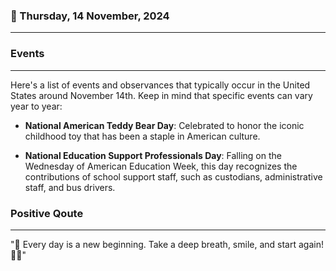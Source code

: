 ### 📅 Thursday, 14 November, 2024
------
### Events
------
Here's a list of events and observances that typically occur in the United States around November 14th. Keep in mind that specific events can vary year to year:

- **National American Teddy Bear Day**: Celebrated to honor the iconic childhood toy that has been a staple in American culture.
  
- **National Education Support Professionals Day**: Falling on the Wednesday of American Education Week, this day recognizes the contributions of school support staff, such as custodians, administrative staff, and bus drivers.


### Positive Qoute
------
"🌟 Every day is a new beginning. Take a deep breath, smile, and start again! 🌿😊"
